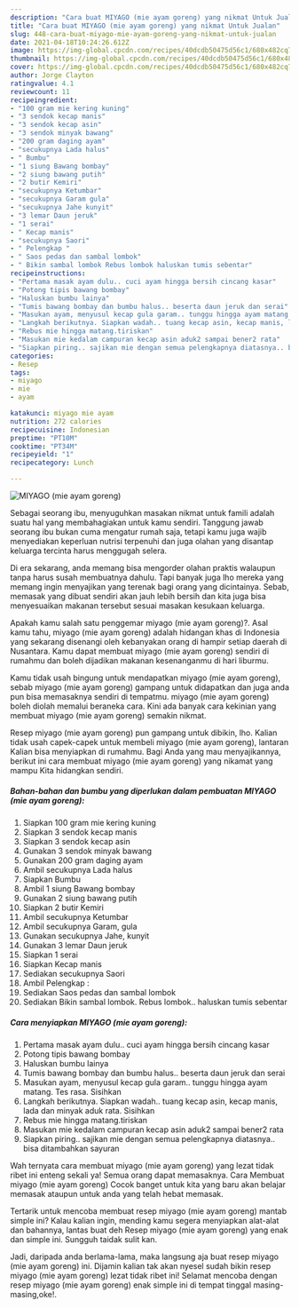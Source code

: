 ```yaml
---
description: "Cara buat MIYAGO (mie ayam goreng) yang nikmat Untuk Jualan"
title: "Cara buat MIYAGO (mie ayam goreng) yang nikmat Untuk Jualan"
slug: 448-cara-buat-miyago-mie-ayam-goreng-yang-nikmat-untuk-jualan
date: 2021-04-18T10:24:26.612Z
image: https://img-global.cpcdn.com/recipes/40dcdb50475d56c1/680x482cq70/miyago-mie-ayam-goreng-foto-resep-utama.jpg
thumbnail: https://img-global.cpcdn.com/recipes/40dcdb50475d56c1/680x482cq70/miyago-mie-ayam-goreng-foto-resep-utama.jpg
cover: https://img-global.cpcdn.com/recipes/40dcdb50475d56c1/680x482cq70/miyago-mie-ayam-goreng-foto-resep-utama.jpg
author: Jorge Clayton
ratingvalue: 4.1
reviewcount: 11
recipeingredient:
- "100 gram mie kering kuning"
- "3 sendok kecap manis"
- "3 sendok kecap asin"
- "3 sendok minyak bawang"
- "200 gram daging ayam"
- "secukupnya Lada halus"
- " Bumbu"
- "1 siung Bawang bombay"
- "2 siung bawang putih"
- "2 butir Kemiri"
- "secukupnya Ketumbar"
- "secukupnya Garam gula"
- "secukupnya Jahe kunyit"
- "3 lemar Daun jeruk"
- "1 serai"
- " Kecap manis"
- "secukupnya Saori"
- " Pelengkap "
- " Saos pedas dan sambal lombok"
- " Bikin sambal lombok Rebus lombok haluskan tumis sebentar"
recipeinstructions:
- "Pertama masak ayam dulu.. cuci ayam hingga bersih cincang kasar"
- "Potong tipis bawang bombay"
- "Haluskan bumbu lainya"
- "Tumis bawang bombay dan bumbu halus.. beserta daun jeruk dan serai"
- "Masukan ayam, menyusul kecap gula garam.. tunggu hingga ayam matang. Tes rasa. Sisihkan"
- "Langkah berikutnya. Siapkan wadah.. tuang kecap asin, kecap manis, lada dan minyak aduk rata. Sisihkan"
- "Rebus mie hingga matang.tiriskan"
- "Masukan mie kedalam campuran kecap asin aduk2 sampai bener2 rata"
- "Siapkan piring.. sajikan mie dengan semua pelengkapnya diatasnya.. bisa ditambahkan sayuran"
categories:
- Resep
tags:
- miyago
- mie
- ayam

katakunci: miyago mie ayam 
nutrition: 272 calories
recipecuisine: Indonesian
preptime: "PT10M"
cooktime: "PT34M"
recipeyield: "1"
recipecategory: Lunch

---
```



![MIYAGO (mie ayam goreng)](https://img-global.cpcdn.com/recipes/40dcdb50475d56c1/680x482cq70/miyago-mie-ayam-goreng-foto-resep-utama.jpg)

Sebagai seorang ibu, menyuguhkan masakan nikmat untuk famili adalah suatu hal yang membahagiakan untuk kamu sendiri. Tanggung jawab seorang ibu bukan cuma mengatur rumah saja, tetapi kamu juga wajib menyediakan keperluan nutrisi terpenuhi dan juga olahan yang disantap keluarga tercinta harus menggugah selera.

Di era  sekarang, anda memang bisa mengorder olahan praktis walaupun tanpa harus susah membuatnya dahulu. Tapi banyak juga lho mereka yang memang ingin menyajikan yang terenak bagi orang yang dicintainya. Sebab, memasak yang dibuat sendiri akan jauh lebih bersih dan kita juga bisa menyesuaikan makanan tersebut sesuai masakan kesukaan keluarga. 



Apakah kamu salah satu penggemar miyago (mie ayam goreng)?. Asal kamu tahu, miyago (mie ayam goreng) adalah hidangan khas di Indonesia yang sekarang disenangi oleh kebanyakan orang di hampir setiap daerah di Nusantara. Kamu dapat membuat miyago (mie ayam goreng) sendiri di rumahmu dan boleh dijadikan makanan kesenanganmu di hari liburmu.

Kamu tidak usah bingung untuk mendapatkan miyago (mie ayam goreng), sebab miyago (mie ayam goreng) gampang untuk didapatkan dan juga anda pun bisa memasaknya sendiri di tempatmu. miyago (mie ayam goreng) boleh diolah memalui beraneka cara. Kini ada banyak cara kekinian yang membuat miyago (mie ayam goreng) semakin nikmat.

Resep miyago (mie ayam goreng) pun gampang untuk dibikin, lho. Kalian tidak usah capek-capek untuk membeli miyago (mie ayam goreng), lantaran Kalian bisa menyiapkan di rumahmu. Bagi Anda yang mau menyajikannya, berikut ini cara membuat miyago (mie ayam goreng) yang nikamat yang mampu Kita hidangkan sendiri.

<!--inarticleads1-->

##### Bahan-bahan dan bumbu yang diperlukan dalam pembuatan MIYAGO (mie ayam goreng):

1. Siapkan 100 gram mie kering kuning
1. Siapkan 3 sendok kecap manis
1. Siapkan 3 sendok kecap asin
1. Gunakan 3 sendok minyak bawang
1. Gunakan 200 gram daging ayam
1. Ambil secukupnya Lada halus
1. Siapkan  Bumbu
1. Ambil 1 siung Bawang bombay
1. Gunakan 2 siung bawang putih
1. Siapkan 2 butir Kemiri
1. Ambil secukupnya Ketumbar
1. Ambil secukupnya Garam, gula
1. Gunakan secukupnya Jahe, kunyit
1. Gunakan 3 lemar Daun jeruk
1. Siapkan 1 serai
1. Siapkan  Kecap manis
1. Sediakan secukupnya Saori
1. Ambil  Pelengkap :
1. Sediakan  Saos pedas dan sambal lombok
1. Sediakan  Bikin sambal lombok. Rebus lombok.. haluskan tumis sebentar




<!--inarticleads2-->

##### Cara menyiapkan MIYAGO (mie ayam goreng):

1. Pertama masak ayam dulu.. cuci ayam hingga bersih cincang kasar
1. Potong tipis bawang bombay
1. Haluskan bumbu lainya
1. Tumis bawang bombay dan bumbu halus.. beserta daun jeruk dan serai
1. Masukan ayam, menyusul kecap gula garam.. tunggu hingga ayam matang. Tes rasa. Sisihkan
1. Langkah berikutnya. Siapkan wadah.. tuang kecap asin, kecap manis, lada dan minyak aduk rata. Sisihkan
1. Rebus mie hingga matang.tiriskan
1. Masukan mie kedalam campuran kecap asin aduk2 sampai bener2 rata
1. Siapkan piring.. sajikan mie dengan semua pelengkapnya diatasnya.. bisa ditambahkan sayuran




Wah ternyata cara membuat miyago (mie ayam goreng) yang lezat tidak ribet ini enteng sekali ya! Semua orang dapat memasaknya. Cara Membuat miyago (mie ayam goreng) Cocok banget untuk kita yang baru akan belajar memasak ataupun untuk anda yang telah hebat memasak.

Tertarik untuk mencoba membuat resep miyago (mie ayam goreng) mantab simple ini? Kalau kalian ingin, mending kamu segera menyiapkan alat-alat dan bahannya, lantas buat deh Resep miyago (mie ayam goreng) yang enak dan simple ini. Sungguh taidak sulit kan. 

Jadi, daripada anda berlama-lama, maka langsung aja buat resep miyago (mie ayam goreng) ini. Dijamin kalian tak akan nyesel sudah bikin resep miyago (mie ayam goreng) lezat tidak ribet ini! Selamat mencoba dengan resep miyago (mie ayam goreng) enak simple ini di tempat tinggal masing-masing,oke!.

